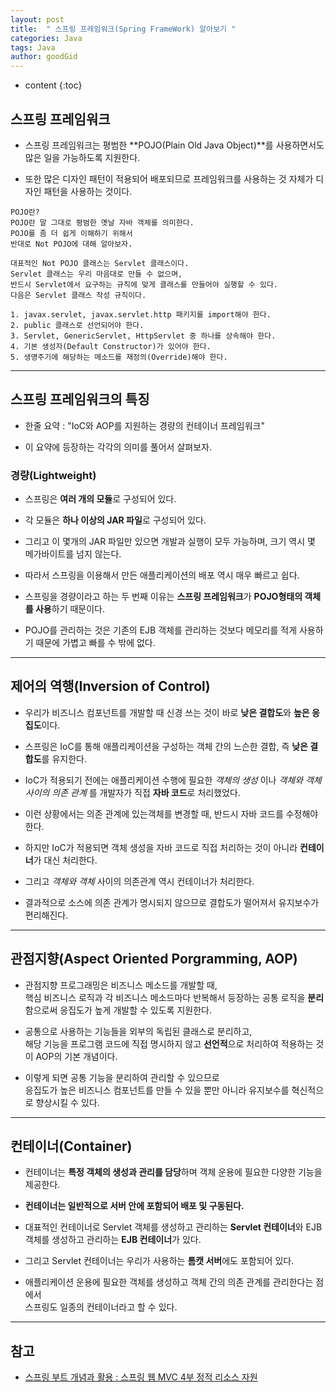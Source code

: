 ```yaml
---
layout: post
title:  " 스프링 프레임워크(Spring FrameWork) 알아보기 "
categories: Java
tags: Java
author: goodGid
---
```

* content
{:toc}

## 스프링 프레임워크

* 스프링 프레임워크는 평범한 **POJO(Plain Old Java Object)**를 사용하면서도 많은 일을 가능하도록 지원한다.

* 또한 많은 디자인 패턴이 적용되어 배포되므로 프레임워크를 사용하는 것 자체가 디자인 패턴을 사용하는 것이다.

```
POJO란?
POJO란 말 그대로 평범한 옛날 자바 객체를 의미한다.
POJO를 좀 더 쉽게 이해하기 위해서 
반대로 Not POJO에 대해 알아보자.

대표적인 Not POJO 클래스는 Servlet 클래스이다.
Servlet 클래스는 우리 마음대로 만들 수 없으며,
반드시 Servlet에서 요구하는 규칙에 맞게 클래스를 만들어야 실행할 수 있다.
다음은 Servlet 클래스 작성 규칙이다.

1. javax.servlet, javax.servlet.http 패키지를 import해야 한다.
2. public 클래스로 선언되어야 한다.
3. Servlet, GenericServlet, HttpServlet 중 하나를 상속해야 한다.
4. 기본 생성자(Default Constructor)가 있어야 한다.
5. 생명주기에 해당하는 메소드를 재정의(Override)해야 한다.
```










---

## 스프링 프레임워크의 특징

* 한줄 요약 : "IoC와 AOP를 지원하는 경량의 컨테이너 프레임워크"

* 이 요약에 등장하는 각각의 의미를 풀어서 살펴보자.

### 경량(Lightweight)

* 스프링은 **여러 개의 모듈**로 구성되어 있다.

* 각 모듈은 **하나 이상의 JAR 파일**로 구성되어 있다.

* 그리고 이 몇개의 JAR 파일만 있으면 개발과 실행이 모두 가능하며, 크기 역시 몇 메가바이트를 넘지 않는다.

* 따라서 스프링을 이용해서 만든 애플리케이션의 배포 역시 매우 빠르고 쉽다.

* 스프링을 경량이라고 하는 두 번째 이유는 **스프링 프레임워크**가 **POJO형태의 객체를 사용**하기 때문이다.

* POJO를 관리하는 것은 기존의 EJB 객체를 관리하는 것보다 메모리를 적게 사용하기 때문에 가볍고 빠를 수 밖에 없다.

---

## 제어의 역행(Inversion of Control)

* 우리가 비즈니스 컴포넌트를 개발할 때 신경 쓰는 것이 바로 **낮은 결합도**와 **높은 응집도**이다.

* 스프링은 IoC를 통해 애플리케이션을 구성하는 객체 간의 느슨한 결합, 즉 **낮은 결합도**를 유지한다.

* IoC가 적용되기 전에는 애플리케이션 수행에 필요한 *객체의 생성* 이나 *객체와 객체 사이의 의존 관계* 를 개발자가 직접 **자바 코드**로 처리했었다.

* 이런 상황에서는 의존 관계에 있는객체를 변경할 때, 반드시 자바 코드를 수정해야 한다.

* 하지만 IoC가 적용되면 객체 생성을 자바 코드로 직접 처리하는 것이 아니라 **컨테이너**가 대신 처리한다.

* 그리고 *객체와 객체* 사이의 의존관계 역시 컨테이너가 처리한다.

* 결과적으로 소스에 의존 관계가 명시되지 않으므로 결합도가 떨어져서 유지보수가 편리해진다.


---

## 관점지향(Aspect Oriented Porgramming, AOP)

* 관점지향 프로그래밍은 비즈니스 메소드를 개발할 때, <br> 핵심 비즈니스 로직과 각 비즈니스 메소드마다 반복해서 등장하는 공통 로직을 **분리**함으로써 응집도가 높게 개발할 수 있도록 지원한다.

* 공통으로 사용하는 기능들을 외부의 독립된 클래스로 분리하고, <br> 해당 기능을 프로그램 코드에 직접 명시하지 않고 **선언적**으로 처리하여 적용하는 것이 AOP의 기본 개념이다.

* 이렇게 되면 공통 기능을 분리하여 관리할 수 있으므로 <br> 응집도가 높은 비즈니스 컴포넌트를 만들 수 있을 뿐만 아니라 유지보수를 혁신적으로 향상시킬 수 있다.



---

## 컨테이너(Container)

* 컨테이너는 **특정 객체의 생성과 관리를 담당**하며 객체 운용에 필요한 다양한 기능을 제공한다.

* **컨테이너는 일반적으로 서버 안에 포함되어 배포 및 구동된다.**

* 대표적인 컨테이너로 Servlet 객체를 생성하고 관리하는 **Servlet 컨테이너**와 EJB 객체를 생성하고 관리하는 **EJB 컨테이너**가 있다.

* 그리고 Servlet 컨테이너는 우리가 사용하는 **톰캣 서버**에도 포함되어 있다.

* 애플리케이션 운용에 필요한 객체를 생성하고 객체 간의 의존 관계를 관리한다는 점에서 <br> 스프링도 일종의 컨테이너라고 할 수 있다.



---

## 참고

* [스프링 부트 개념과 활용 : 스프링 웹 MVC 4부 정적 리소스 자원](https://www.inflearn.com/course/%EC%8A%A4%ED%94%84%EB%A7%81%EB%B6%80%ED%8A%B8/)
